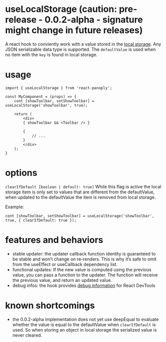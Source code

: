 # useLocalStorage (caution: pre-release - 0.0.2-alpha - signature might change in future releases)
A react hook to conviently work with a value stored in the [local storage](https://developer.mozilla.org/en-US/docs/Web/API/Window/localStorage).
Any JSON serializable data type is supported.
The `defaultValue` is used when no item with the `key` is found in local storage.

# usage
```
import { useLocalStorage } from 'react-panoply';

const MyComponent = (props) => {
    cont [showToolbar, setShowToolbar] = useLocalStorage('showToolbar', true);

    return (
        <div>
        { showToolbar && <Toolbar /> }

        {
            // ...
        }
        </div>
    );
}

```

# options
`clearIfDefault [boolean | default: true]` While this flag is active the local storage item is only set to values that are different from the defaultValue, when updated to the defaultValue the item is removed from local storage.

Example:
```
cont [showToolbar, setShowToolbar] = useLocalStorage('showToolbar', true, { clearIfDefault: true });

```

# features and behaviors
- stable updater: the updater callback function identity is guaranteed to be stable and won’t change on re-renders. This is why it’s safe to omit from the useEffect or useCallback dependency list.
- functional updates: If the new value is computed using the previous value, you can pass a function to the updater. The function will receive the previous value, and return an updated value.
- debug infos: the hook provides [debug information](https://reactjs.org/docs/hooks-reference.html#usedebugvalue) for React DevTools

# known shortcomings
- the 0.0.2-alpha implementation does not yet use deepEqual to evaluate whether the value is equal to the defaultValue when `clearIfDefault` is used. So when storing an object in local storage the serialized value is never cleared.
